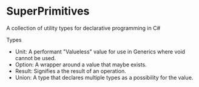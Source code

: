 # SuperPrimitives
A collection of utility types for declarative programming in C#

Types
- Unit: A performant "Valueless" value for use in Generics where void cannot be used.
- Option: A wrapper around a value that maybe exists.
- Result: Signifies a the result of an operation.
- Union: A type that declares multiple types as a possibility for the value.
